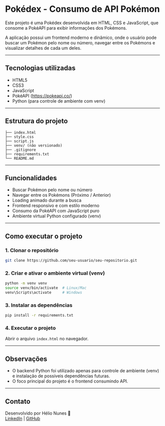 # Pokédex - Consumo de API Pokémon

Este projeto é uma Pokédex desenvolvida em HTML, CSS e JavaScript, que consome a PokéAPI para exibir informações dos Pokémons.

A aplicação possui um frontend moderno e dinâmico, onde o usuário pode buscar um Pokémon pelo nome ou número, navegar entre os Pokémons e visualizar detalhes de cada um deles.

---

## Tecnologias utilizadas

- HTML5  
- CSS3  
- JavaScript  
- PokéAPI (https://pokeapi.co/)  
- Python (para controle de ambiente com venv)

---

## Estrutura do projeto

```
├── index.html
├── style.css
├── script.js
├── venv/ (não versionado)
├── .gitignore
├── requirements.txt
└── README.md
```

---

## Funcionalidades

- Buscar Pokémon pelo nome ou número
- Navegar entre os Pokémons (Próximo / Anterior)
- Loading animado durante a busca
- Frontend responsivo e com estilo moderno
- Consumo da PokéAPI com JavaScript puro
- Ambiente virtual Python configurado (venv)

---

## Como executar o projeto

### 1. Clonar o repositório
```bash
git clone https://github.com/seu-usuario/seu-repositorio.git
```

### 2. Criar e ativar o ambiente virtual (venv)
```bash
python -m venv venv
source venv/bin/activate  # Linux/Mac
venv\Scripts\activate     # Windows
```

### 3. Instalar as dependências
```bash
pip install -r requirements.txt
```

### 4. Executar o projeto
Abrir o arquivo `index.html` no navegador.

---

## Observações

- O backend Python foi utilizado apenas para controle de ambiente (venv) e instalação de possíveis dependências futuras.
- O foco principal do projeto é o frontend consumindo API.

---

## Contato

Desenvolvido por Hélio Nunes 🚀  
[LinkedIn](https://www.linkedin.com/in/helionunes780/) | [GitHub](https://github.com/Meizolas)


